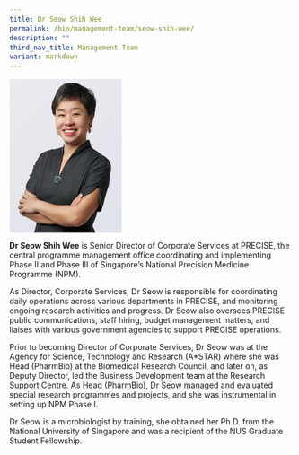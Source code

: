 ```yaml
---
title: Dr Seow Shih Wee
permalink: /bio/management-team/seow-shih-wee/
description: ""
third_nav_title: Management Team
variant: markdown
---
```

<img src="/images/Bio/Management%20Team/dr%20seow%20shih%20wee.png" align="center" style="width:200px">

**Dr Seow Shih Wee** is Senior Director of Corporate Services at PRECISE, the central programme management office coordinating and implementing Phase II and Phase III of Singapore’s National Precision Medicine Programme (NPM). 

As Director, Corporate Services, Dr Seow is responsible for coordinating daily operations across various departments in PRECISE, and monitoring ongoing research activities and 
progress. Dr Seow also oversees PRECISE public communications, staff hiring, budget management matters, and liaises with various government agencies to support PRECISE operations.

Prior to becoming Director of Corporate Services, Dr Seow was at the Agency for Science, Technology and Research (A\*STAR) where she was Head (PharmBio) at the Biomedical Research Council, and later on, as Deputy Director, led the Business Development team at the Research Support Centre. As Head (PharmBio), Dr Seow managed and evaluated special research programmes and projects, and she was instrumental in setting up NPM Phase I.

Dr Seow is a microbiologist by training, she obtained her Ph.D. from the National University of Singapore and was a recipient of the NUS Graduate Student Fellowship.